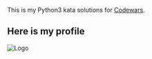 This is my Python3 kata solutions for [Codewars](https://www.codewars.com/dashboard).



## Here is my profile
![Logo](https://www.codewars.com/users/hyper_k1ll/badges/large)

